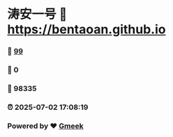 # 涛安一号 :link: https://bentaoan.github.io 
### :page_facing_up: [99](https://bentaoan.github.io/tag.html) 
### :speech_balloon: 0 
### :hibiscus: 98335 
### :alarm_clock: 2025-07-02 17:08:19 
### Powered by :heart: [Gmeek](https://github.com/Meekdai/Gmeek)
